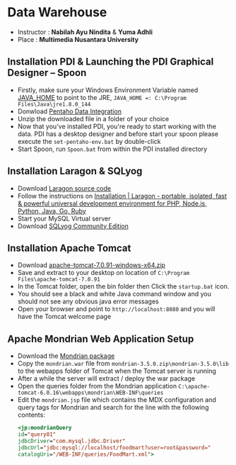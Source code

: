 # Data Warehouse
* Instructor : <b>Nabilah Ayu Nindita</b> & <b>Yuma Adhli</b>
* Place : <b>Multimedia Nusantara University</b>

## Installation PDI & Launching the PDI Graphical Designer – Spoon
* Firstly, make sure your Windows Environment Variable named [JAVA_HOME](https://www.oracle.com/java/technologies/downloads/) to point to the JRE,
`JAVA_HOME =: C:\Program Files\Java\jre1.8.0_144`
* Donwload [Pentaho Data Integration](https://sourceforge.net/projects/pentaho/files/Data%20Integration/)
* Unzip the downloaded file in a folder of your choice
* Now that you've installed PDI, you're ready to start working with the data. PDI has a desktop designer and before start your spoon please execute 
the `set-pentaho-env.bat` by double-click
* Start Spoon, run `Spoon.bat` from within the PDI installed directory

## Installation Laragon & SQLyog
* Download [Laragon source code](https://sourceforge.net/projects/laragon/)
* Follow the instructions on [Installation | Laragon - portable, isolated, fast & powerful
universal development environment for PHP, Node.js, Python, Java, Go, Ruby](https://laragon.org/docs/install.html)
* Start your MySQL Virtual server
* Download [SQLyog Community Edition](https://github.com/webyog/sqlyog-community/wiki/Downloads)

## Installation Apache Tomcat
* Download [apache-tomcat-7.0.91-windows-x64.zip](https://jakarta.apache.org/site/binindex.cgi)
* Save and extract to your desktop on location of `C:\Program Files\apache-tomcat-7.0.91`
* In the Tomcat folder, open the bin folder then Click the `startup.bat` icon.
* You should see a black and white Java command window and you should not see any obvious java error messages
* Open your browser and point to `http://localhost:8080` and you will have the Tomcat welcome page

## Apache Mondrian Web Application Setup
* Download the [Mondrian package](https://sourceforge.net/projects/mondrian/files/mondrian/mondrian-3.5.0/mondrian-3.5.0.zip/download)
* Copy the `mondrian.war` file from `mondrian-3.5.0.zip\mondrian-3.5.0\lib` to the webapps folder of Tomcat when the Tomcat server is running
* After a while the server will extract / deploy the war package
* Open the queries folder from the Mondrian application `C:\apache-tomcat-6.0.16\webapps\mondrian\WEB-INF\queries`
* Edit the `mondrian.jsp` file which contains the MDX configuration and query tags for Mondrian and search for the line with the following contents:
  ```jsp
  <jp:mondrianQuery
  id="query01"
  jdbcDriver="com.mysql.jdbc.Driver"
  jdbcUrl="jdbc:mysql://localhost/foodmart?user=root&password="
  catalogUri="/WEB-INF/queries/FoodMart.xml">
  ```
